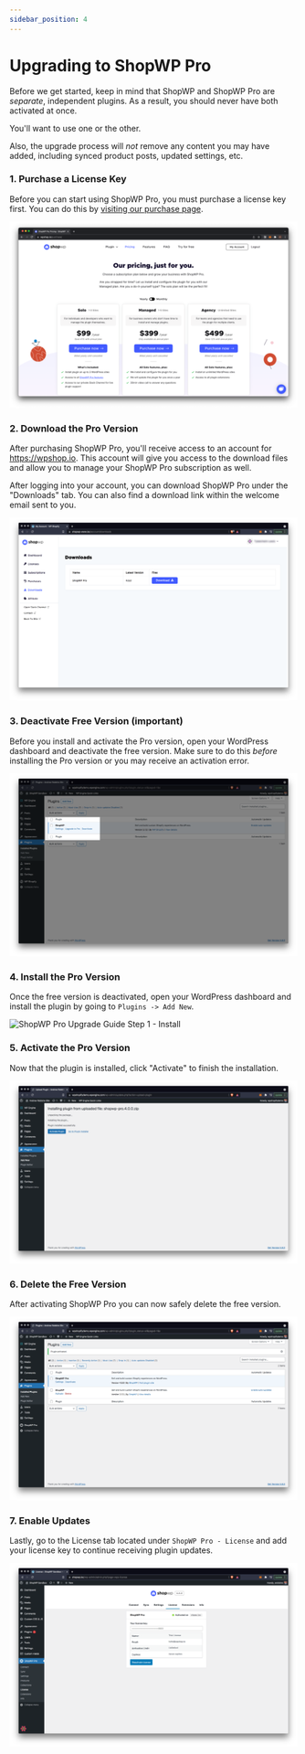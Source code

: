 ```yaml
---
sidebar_position: 4
---
```


# Upgrading to ShopWP Pro

Before we get started, keep in mind that ShopWP and ShopWP Pro are _separate_, independent plugins. As a result, you should never have both activated at once.

You'll want to use one or the other.

Also, the upgrade process will _not_ remove any content you may have added, including synced product posts, updated settings, etc.

### 1. Purchase a License Key

Before you can start using ShopWP Pro, you must purchase a license key first. You can do this by [visiting our purchase page](https://wpshop.io/purchase).

![ShopWP Pro Upgrade Guide Step 1 - Purchase](./assets/upgrading/upgrading-1.png)

### 2. Download the Pro Version

After purchasing ShopWP Pro, you'll receive access to an account for https://wpshop.io. This account will give you access to the download files and allow you to manage your ShopWP Pro subscription as well.

After logging into your account, you can download ShopWP Pro under the "Downloads" tab. You can also find a download link within the welcome email sent to you.

![ShopWP Pro Upgrade Guide Step 1 - Purchase](./assets/upgrading/upgrading-2.png)

### 3. Deactivate Free Version (important)

Before you install and activate the Pro version, open your WordPress dashboard and deactivate the free version. Make sure to do this _before_ installing the Pro version or you may receive an activation error.

![ShopWP Pro Upgrade Guide Step 1 - Purchase](./assets/upgrading/upgrading-3.png)

### 4. Install the Pro Version

Once the free version is deactivated, open your WordPress dashboard and install the plugin by going to `Plugins -> Add New`.

![ShopWP Pro Upgrade Guide Step 1 - Install](https://wpshop.io/wp-content/uploads/2018/05/upgrading-3-install.png)

### 5. Activate the Pro Version

Now that the plugin is installed, click "Activate" to finish the installation.

![ShopWP Pro Upgrade Guide Step 1 - Purchase](./assets/upgrading/upgrading-4.png)

### 6. Delete the Free Version

After activating ShopWP Pro you can now safely delete the free version.

![ShopWP Pro Upgrade Guide Step 1 - Purchase](./assets/upgrading/upgrading-5.png)

### 7. Enable Updates

Lastly, go to the License tab located under `ShopWP Pro - License` and add your license key to continue receiving plugin updates.

![ShopWP Pro Upgrade Guide Step 1 - Purchase](./assets/upgrading/upgrading-6.png)
